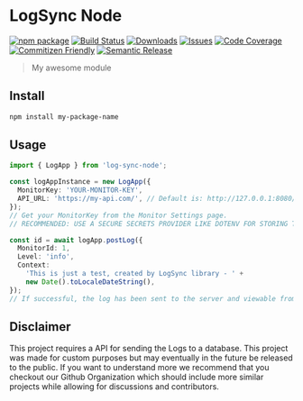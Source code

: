 # LogSync Node

[![npm package][npm-img]][npm-url]
[![Build Status][build-img]][build-url]
[![Downloads][downloads-img]][downloads-url]
[![Issues][issues-img]][issues-url]
[![Code Coverage][codecov-img]][codecov-url]
[![Commitizen Friendly][commitizen-img]][commitizen-url]
[![Semantic Release][semantic-release-img]][semantic-release-url]

> My awesome module

## Install

```bash
npm install my-package-name
```

## Usage

```ts
import { LogApp } from 'log-sync-node';

const logAppInstance = new LogApp({
  MonitorKey: 'YOUR-MONITOR-KEY',
  API_URL: 'https://my-api.com/', // Default is: http://127.0.0.1:8080/
});
// Get your MonitorKey from the Monitor Settings page.
// RECOMMENDED: USE A SECURE SECRETS PROVIDER LIKE DOTENV FOR STORING THE KEY.

const id = await logApp.postLog({
  MonitorId: 1,
  Level: 'info',
  Context:
    'This is just a test, created by LogSync library - ' +
    new Date().toLocaleDateString(),
});
// If successful, the log has been sent to the server and viewable from your website.
```

## Disclaimer

This project requires a API for sending the Logs to a database. This project was made for custom purposes but may eventually in the future be released to the public. If you want to understand more we recommend that you checkout our Github Organization which should include more similar projects while allowing for discussions and contributors.

[build-img]: https://github.com/CodeVault-LLC/logsync-node/actions/workflows/release.yml/badge.svg
[build-url]: https://github.com/CodeVault-LLC/logsync-node/actions/workflows/release.yml
[downloads-img]: https://img.shields.io/npm/dt/logsync-node
[downloads-url]: https://www.npmtrends.com/logsync-node
[npm-img]: https://img.shields.io/npm/v/logsync-node
[npm-url]: https://www.npmjs.com/package/logsync-node
[issues-img]: https://img.shields.io/github/issues/CodeVault-LLC/logsync-node
[issues-url]: https://github.com/CodeVault-LLC/logsync-node/issues
[codecov-img]: https://codecov.io/gh/CodeVault-LLC/logsync-node/branch/main/graph/badge.svg
[codecov-url]: https://codecov.io/gh/CodeVault-LLC/logsync-node
[semantic-release-img]: https://img.shields.io/badge/%20%20%F0%9F%93%A6%F0%9F%9A%80-semantic--release-e10079.svg
[semantic-release-url]: https://github.com/semantic-release/semantic-release
[commitizen-img]: https://img.shields.io/badge/commitizen-friendly-brightgreen.svg
[commitizen-url]: http://commitizen.github.io/cz-cli/
